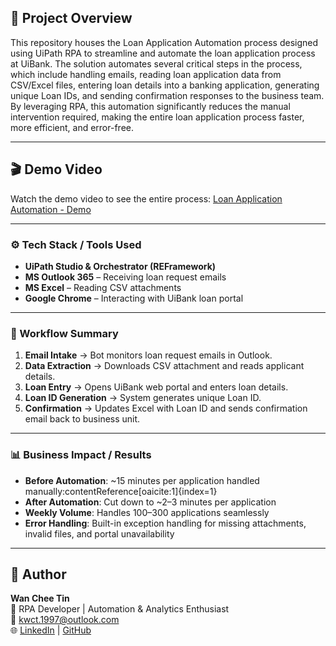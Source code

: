 ## 📖 Project Overview
This repository houses the Loan Application Automation process designed using UiPath RPA to streamline and automate the loan application process at UiBank. The solution automates several critical steps in the process, which include handling emails, reading loan application data from CSV/Excel files, entering loan details into a banking application, generating unique Loan IDs, and sending confirmation responses to the business team. By leveraging RPA, this automation significantly reduces the manual intervention required, making the entire loan application process faster, more efficient, and error-free.

---

## 🎬 Demo Video
Watch the demo video to see the entire process:
[Loan Application Automation - Demo](https://github.com/Raxeira/loan-application-automation/blob/main/Loan%20Application%20Automation%20-%20Demo.mp4)

---

### ⚙️ Tech Stack / Tools Used  
- **UiPath Studio & Orchestrator (REFramework)**  
- **MS Outlook 365** – Receiving loan request emails  
- **MS Excel** – Reading CSV attachments  
- **Google Chrome** – Interacting with UiBank loan portal

---

### 🔄 Workflow Summary  
1. **Email Intake** → Bot monitors loan request emails in Outlook.  
2. **Data Extraction** → Downloads CSV attachment and reads applicant details.  
3. **Loan Entry** → Opens UiBank web portal and enters loan details.  
4. **Loan ID Generation** → System generates unique Loan ID.  
5. **Confirmation** → Updates Excel with Loan ID and sends confirmation email back to business unit.  

---

### 📊 Business Impact / Results  
- **Before Automation**: ~15 minutes per application handled manually:contentReference[oaicite:1]{index=1}  
- **After Automation**: Cut down to ~2–3 minutes per application  
- **Weekly Volume**: Handles 100–300 applications seamlessly  
- **Error Handling**: Built-in exception handling for missing attachments, invalid files, and portal unavailability  

---

## 👤 Author  
**Wan Chee Tin**  
💼 RPA Developer | Automation & Analytics Enthusiast  
📧 [kwct.1997@outlook.com](mailto:kwct.1997@outlook.com)  
🌐 [LinkedIn](https://linkedin.com/) | [GitHub](https://github.com/)  
